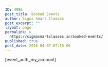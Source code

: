 ```yaml
---
ID: 4986
post_title: Booked Events
author: Sigma Smart Classes
post_excerpt: ""
layout: page
permalink: >
  https://sigmasmartclasses.in/booked-events/
published: true
post_date: 2016-04-07 07:15:00
---
```

[event_auth_my_account]